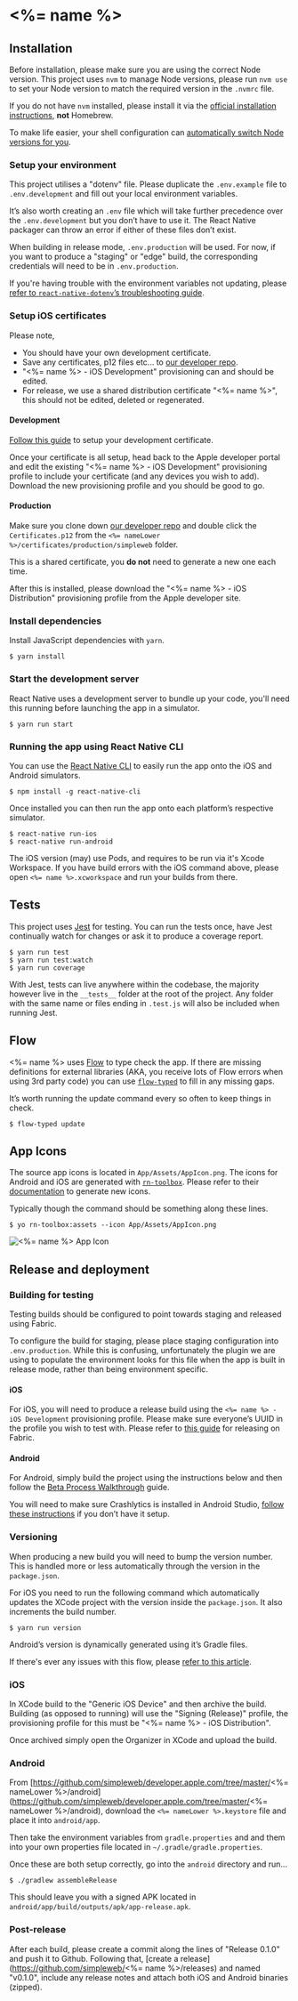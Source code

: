 # <%= name %>

## Installation

Before installation, please make sure you are using the correct Node version. This project uses `nvm` to manage Node versions, please run `nvm use` to set your Node version to match the required version in the `.nvmrc` file.

If you do not have `nvm` installed, please install it via the [official installation instructions](https://github.com/creationix/nvm#installation), **not** Homebrew.

To make life easier, your shell configuration can [automatically switch Node versions for you](https://github.com/creationix/nvm#zsh).

### Setup your environment

This project utilises a "dotenv" file. Please duplicate the `.env.example` file to `.env.development` and fill out your local environment variables.

It’s also worth creating an `.env` file which will take further precedence over the `.env.development` but you don’t have to use it. The React Native packager can throw an error if either of these files don’t exist.

When building in release mode, `.env.production` will be used. For now, if you want to produce a "staging" or "edge" build, the corresponding credentials will need to be in `.env.production`.

If you're having trouble with the environment variables not updating, please [refer to `react-native-dotenv`’s troubleshooting guide](https://github.com/zetachang/react-native-dotenv#troubleshooting).

### Setup iOS certificates

Please note,
* You should have your own development certificate.
* Save any certificates, p12 files etc... to [our developer repo](https://github.com/simpleweb/developer.apple.com).
* "<%= name %> - iOS Development" provisioning can and should be edited.
* For release, we use a shared distribution certificate "<%= name %>", this should not be edited, deleted or regenerated.

#### Development

[Follow this guide](https://github.com/simpleweb/iOS-Development-For-Teams/blob/master/guide/certificates/ios-app-development.md) to setup your development certificate.

Once your certificate is all setup, head back to the Apple developer portal and edit the existing "<%= name %> - iOS Development" provisioning profile to include your certificate (and any devices you wish to add). Download the new provisioning profile and you should be good to go.

#### Production

Make sure you clone down [our developer repo](https://github.com/simpleweb/developer.apple.com) and double click the `Certificates.p12` from the `<%= nameLower %>/certificates/production/simpleweb` folder.

This is a shared certificate, you __do not__ need to generate a new one each time.

After this is installed, please download the "<%= name %> - iOS Distribution" provisioning profile from the Apple developer site.

### Install dependencies

Install JavaScript dependencies with `yarn`.

```
$ yarn install
```

### Start the development server

React Native uses a development server to bundle up your code, you'll need this running before launching the app in a simulator.

```
$ yarn run start
```

### Running the app using React Native CLI

You can use the [React Native CLI](https://www.npmjs.com/package/react-native-cli) to easily run the app onto the iOS and Android simulators.

```
$ npm install -g react-native-cli
```

Once installed you can then run the app onto each platform’s respective simulator.

```
$ react-native run-ios
$ react-native run-android
```

The iOS version (may) use Pods, and requires to be run via it's Xcode Workspace. If you have build errors with the iOS command above, please open `<%= name %>.xcworkspace` and run your builds from there.

## Tests

This project uses [Jest](https://facebook.github.io/jest/) for testing. You can run the tests once, have Jest continually watch for changes or ask it to produce a coverage report.

```
$ yarn run test
$ yarn run test:watch
$ yarn run coverage
```

With Jest, tests can live anywhere within the codebase, the majority however live in the `__tests__` folder at the root of the project. Any folder with the same name or files ending in `.test.js` will also be included when running Jest.

## Flow

<%= name %> uses [Flow](https://flowtype.org/) to type check the app. If there are missing definitions for external libraries (AKA, you receive lots of Flow errors when using 3rd party code) you can use [`flow-typed`](https://flowtype.org/docs/third-party.html) to fill in any missing gaps.

It’s worth running the update command every so often to keep things in check.

```
$ flow-typed update
```

## App Icons

The source app icons is located in `App/Assets/AppIcon.png`. The icons for Android and iOS are generated with [`rn-toolbox`](https://github.com/bamlab/generator-rn-toolbox). Please refer to their [documentation](https://github.com/bamlab/generator-rn-toolbox/blob/master/generators/assets/README.md) to generate new icons.

Typically though the command should be something along these lines.

```
$ yo rn-toolbox:assets --icon App/Assets/AppIcon.png
```

![<%= name %> App Icon](/App/Assets/AppIcon.png)

## Release and deployment

### Building for testing

Testing builds should be configured to point towards staging and released using Fabric.

To configure the build for staging, please place staging configuration into `.env.production`. While this is confusing, unfortunately the plugin we are using to populate the environment looks for this file when the app is built in release mode, rather than being environment specific.

#### iOS

For iOS, you will need to produce a release build using the `<%= name %> - iOS Development` provisioning profile. Please make sure everyone’s UUID in the profile you wish to test with. Please refer to [this guide](https://docs.fabric.io/apple/beta/beta-walkthrough.html) for releasing on Fabric.

#### Android

For Android, simply build the project using the instructions below and then follow the [Beta Process Walkthrough](https://docs.fabric.io/android/beta/beta-walkthrough.html) guide.

You will need to make sure Crashlytics is installed in Android Studio, [follow these instructions](https://www.fabric.io/downloads/android) if you don’t have it setup.

### Versioning

When producing a new build you will need to bump the version number. This is handled more or less automatically through the version in the `package.json`.

For iOS you need to run the following command which automatically updates the XCode project with the version inside the `package.json`. It also increments the build number.

```
$ yarn run version
```

Android’s version is dynamically generated using it’s Gradle files.

If there's ever any issues with this flow, please [refer to this article](https://medium.com/@andr3wjack/versioning-react-native-apps-407469707661).

### iOS

In XCode build to the "Generic iOS Device" and then archive the build. Building (as opposed to running) will use the "Signing (Release)" profile, the provisioning profile for this must be "<%= name %> - iOS Distribution".

Once archived simply open the Organizer in XCode and upload the build.

### Android

From [https://github.com/simpleweb/developer.apple.com/tree/master/<%= nameLower %>/android](https://github.com/simpleweb/developer.apple.com/tree/master/<%= nameLower %>/android), download the `<%= nameLower %>.keystore` file and place it into `android/app`.

Then take the environment variables from `gradle.properties` and and them into your own properties file located in `~/.gradle/gradle.properties`.

Once these are both setup correctly, go into the `android` directory and run...

```
$ ./gradlew assembleRelease
```

This should leave you with a signed APK located in `android/app/build/outputs/apk/app-release.apk`.

### Post-release

After each build, please create a commit along the lines of "Release 0.1.0" and push it to Github. Following that, [create a release](https://github.com/simpleweb/<%= name %>/releases) and named "v0.1.0", include any release notes and attach both iOS and Android binaries (zipped).
